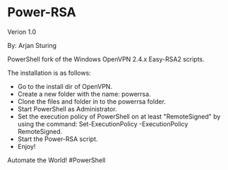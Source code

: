# Power-RSA
Verion 1.0

By: Arjan Sturing

PowerShell fork of the Windows OpenVPN 2.4.x Easy-RSA2 scripts.

The installation is as follows:

- Go to the install dir of OpenVPN.
- Create a new folder with the name: powerrsa.
- Clone the files and folder in to the powerrsa folder.
- Start PowerShell as Administrator.
- Set the execution policy of PowerShell on at least "RemoteSigned" by using the command: Set-ExecutionPolicy -ExecutionPolicy RemoteSigned.
- Start the Power-RSA script.
- Enjoy!

Automate the World! #PowerShell
